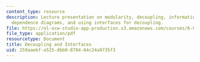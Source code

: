 ```yaml
---
content_type: resource
description: Lecture presentation on modularity, decoupling, information hiding, module
  dependence diagrams, and using interfaces for decoupling.
file: https://ol-ocw-studio-app-production.s3.amazonaws.com/courses/6-005-elements-of-software-construction-fall-2008/259aaebfa525dbb0878464c24a9735f3_MIT6_005f08_lec08.pdf
file_type: application/pdf
resourcetype: Document
title: Decoupling and Interfaces
uid: 259aaebf-a525-dbb0-8784-64c24a9735f3
---
```

